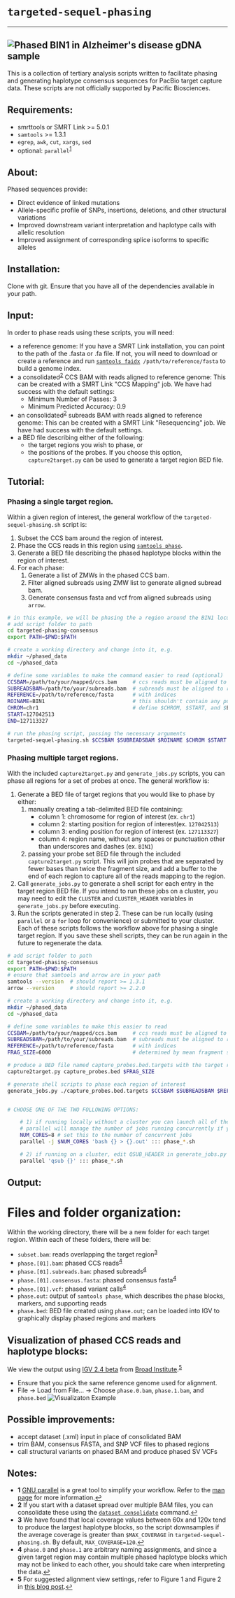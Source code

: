 # `targeted-sequel-phasing`
-------------------------
![Phased BIN1 in Alzheimer's disease gDNA sample](images/BIN1_example.png)
-------------------------
This is a collection of tertiary analysis scripts written to facilitate phasing and generating haplotype consensus sequences for PacBio target capture data.
These scripts are not officially supported by Pacific Biosciences.

## Requirements:
- smrttools or SMRT Link >= 5.0.1
- `samtools` >= 1.3.1
- `egrep`, `awk`, `cut`, `xargs`, `sed`
- optional: `parallel`<sup id="a1">[1](#f1)</sup>

## About:
Phased sequences provide:
- Direct evidence of linked mutations
- Allele-specific profile of SNPs, insertions, deletions, and other structural variations
- Improved downstream variant interpretation and haplotype calls with allelic resolution
- Improved assignment of corresponding splice isoforms to specific alleles

## Installation:
Clone with git.  Ensure that you have all of the dependencies available in your path.

## Input:
In order to phase reads using these scripts, you will need:
- a reference genome: If you have a SMRT Link installation, you can point to the path of the .fasta or .fa file.  If not, you will need to download or create a reference and run [`samtools faidx`](http://www.htslib.org/doc/samtools-1.3.1.html "Samtools Documentation")` /path/to/reference/fasta` to build a genome index.
- a consolidated<sup id="a2">[2](#f2)</sup> CCS BAM with reads aligned to reference genome:  This can be created with a SMRT Link "CCS Mapping" job.  We have had success with the default settings:
	- Minimum Number of Passes: 3
	- Minimum Predicted Accuracy: 0.9
- an consolidated<sup>[2](#f2)</sup> subreads BAM with reads aligned to reference genome:  This can be created with a SMRT Link "Resequencing" job.  We have had success with the default settings.
- a BED file describing either of the following:
	- the target regions you wish to phase, or
	- the positions of the probes.  If you choose this option, `capture2target.py` can be used to generate a target region BED file.


## Tutorial:
### Phasing a single target region.
Within a given region of interest, the general workflow of the `targeted-sequel-phasing.sh` script is:
1. Subset the CCS bam around the region of interest.
2. Phase the CCS reads in this region using [`samtools phase`](http://www.htslib.org/doc/samtools-1.3.1.html "Samtools Documentation").
3. Generate a BED file describing the phased haplotype blocks within the region of interest.
4. For each phase:
	1. Generate a list of ZMWs in the phased CCS bam.
	2. Filter aligned subreads using ZMW list to generate aligned subread bam.
	3. Generate consensus fasta and vcf from aligned subreads using `arrow`.

```sh
# in this example, we will be phasing the a region around the BIN1 locus in hg38
# add script folder to path
cd targeted-phasing-consensus
export PATH=$PWD:$PATH

# create a working directory and change into it, e.g.
mkdir ~/phased_data
cd ~/phased_data

# define some variables to make the command easier to read (optional)
CCSBAM=/path/to/your/mapped/ccs.bam     # ccs reads must be aligned to reference
SUBREADSBAM=/path/to/your/subreads.bam  # subreads must be aligned to reference
REFERENCE=/path/to/reference/fasta      # with indices
ROINAME=BIN1		                    # this shouldn't contain any punctuation other than underscore or dash
CHROM=chr1								# define $CHROM, $START, and $END as if you would be passing them to samtools
START=127042513
END=127113327

# run the phasing script, passing the necessary arguments
targeted-sequel-phasing.sh $CCSBAM $SUBREADSBAM $ROINAME $CHROM $START $END $REFERENCE
```

### Phasing multiple target regions.
With the included `capture2target.py` and `generate_jobs.py` scripts, you can phase all regions for a set of probes at once.  The general workflow is:
1. Generate a BED file of target regions that you would like to phase by either:
	1. manually creating a tab-delimited BED file containing:
		- column 1:	chromosome for region of interest (ex. `chr1`)
		- column 2: starting position for region of interest(ex. `127042513`)
		- column 3: ending position for region of interest (ex. `127113327`)
		- column 4: region name, without any spaces or punctuation other than underscores and dashes (ex. `BIN1`)
	2. passing your probe set BED file through the included `capture2target.py` script.  This will join probes that are separated by fewer bases than twice the fragment size, and add a buffer to the end of each region to capture all of the reads mapping to the region.
2. Call `generate_jobs.py` to generate a shell script for each entry in the target region BED file.  If you intend to run these jobs on a cluster, you may need to edit the `CLUSTER` and `CLUSTER_HEADER` variables in `generate_jobs.py` before executing.
3. Run the scripts generated in step 2.  These can be run locally (using `parallel` or a `for` loop for convenience) or submitted to your cluster.  Each of these scripts follows the workflow above for phasing a single target region.  If you save these shell scripts, they can be run again in the future to regenerate the data.

```sh
# add script folder to path
cd targeted-phasing-consensus
export PATH=$PWD:$PATH
# ensure that samtools and arrow are in your path
samtools --version  # should report >= 1.3.1
arrow --version     # should report >= 2.2.0

# create a working directory and change into it, e.g.
mkdir ~/phased_data
cd ~/phased_data

# define some variables to make this easier to read
CCSBAM=/path/to/your/mapped/ccs.bam     # ccs reads must be aligned to reference
SUBREADSBAM=/path/to/your/subreads.bam  # subreads must be aligned to reference
REFERENCE=/path/to/reference/fasta      # with indices
FRAG_SIZE=6000							# determined by mean fragment size during prep; 2kbp to 6kbp recommended

# produce a BED file named capture_probes.bed.targets with the target regions of interest
capture2target.py capture_probes.bed $FRAG_SIZE

# generate shell scripts to phase each region of interest
generate_jobs.py ./capture_probes.bed.targets $CCSBAM $SUBREADSBAM $REF


# CHOOSE ONE OF THE TWO FOLLOWING OPTIONS:

	# 1) if running locally without a cluster you can launch all of the jobs from parallel
	# parallel will manage the number of jobs running concurrently if you provide the '-j NUMBER` argument:
	NUM_CORES=8 # set this to the number of concurrent jobs
	parallel -j $NUM_CORES 'bash {} > {}.out' ::: phase_*.sh

	# 2) if running on a cluster, edit QSUB_HEADER in generate_jobs.py with whatever you need, and start them with parallel or a loop:
	parallel 'qsub {}' ::: phase_*.sh
```

## Output:
# Files and folder organization:
Within the working directory, there will be a new folder for each target region.  Within each of these folders, there will be:
- `subset.bam`: reads overlapping the target region<sup id="a3">[3](#f3)</sup>
- `phase.[01].bam`: phased CCS reads<sup id="a4">[4](#f4)</sup>
- `phase.[01].subreads.bam`: phased subreads<sup>[4](#f4)</sup>
- `phase.[01].consensus.fasta`: phased consensus fasta<sup>[4](#f4)</sup>
- `phase.[01].vcf`: phased variant calls<sup>[4](#f4)</sup>
- `phase.out`: output of `samtools phase`, which describes the phase blocks, markers, and supporting reads
- `phase.bed`: BED file created using `phase.out`; can be loaded into IGV to graphically display phased regions and markers

## Visualization of phased CCS reads and haplotype blocks:
We view the output using [IGV 2.4 beta](http://software.broadinstitute.org/software/igv/igv2.4beta) from [Broad Institute](https://www.broadinstitute.org/).<sup id="a5">[5](#f5)</sup>
- Ensure that you pick the same reference genome used for alignment.
- File -> Load from File... -> Choose `phase.0.bam`, `phase.1.bam`, and `phase.bed`
![Visualizaton Example](images/FERMT2_example.png)

## Possible improvements:
- accept dataset (.xml) input in place of consolidated BAM
- trim BAM, consensus FASTA, and SNP VCF files to phased regions
- call structural variants on phased BAM and produce phased SV VCFs

## Notes:
- <b id="f1">1</b> [GNU parallel](https://www.gnu.org/software/parallel/) is a great tool to simplify your workflow.  Refer to the [man page](https://www.gnu.org/software/parallel/man.html) for more information.[↩](#a1)
- <b id="f2">2</b> If you start with a dataset spread over multiple BAM files, you can consolidate these using the [`dataset consolidate`](http://www.pacb.com/wp-content/uploads/SMRT-Tools-Reference-Guide-v4.0.0.pdf) command.[↩](#a2)
- <b id="f3">3</b> We have found that local coverage values between 60x and 120x tend to produce the largest haplotype blocks, so the script downsamples if the average coverage is greater than `$MAX_COVERAGE` in `targeted-sequel-phasing.sh`.  By default, `MAX_COVERAGE=120`.[↩](#a3)
- <b id="f4">4</b> `phase.0` and `phase.1` are arbitrary naming assignments, and since a given target region may contain multiple phased haplotype blocks which may not be linked to each other, you should take care when interpreting the data.[↩](#a4)
- <b id="f5">5</b> For suggested alignment view settings, refer to Figure 1 and Figure 2 in [this blog post](http://www.pacb.com/blog/igv-3-improves-support-pacbio-long-reads/).[↩](#a5)
